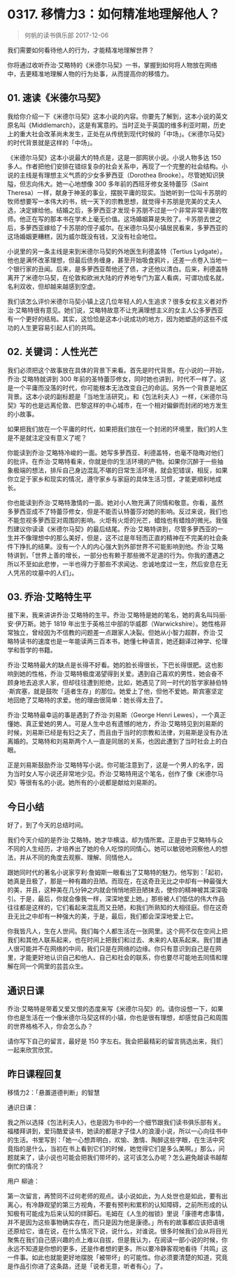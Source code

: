# 0317. 移情力3：如何精准地理解他人？
> 何帆的读书俱乐部
2017-12-06

我们需要如何看待他人的行为，才能精准地理解世界？

你将通过收听乔治·艾略特的《米德尔马契》一书，掌握到如何将人物放在网络中，去更精准地理解人物的行为处事，从而提高你的移情力。

## 01. 速读《米德尔马契》

我给你介绍一下《米德尔马契》这本小说的内容。你要先了解到，这本小说的英文原名叫《Middlemarch》，这是有寓意的。当时正处于英国的维多利亚时期，历史上的重大社会改革尚未发生，正处在从传统到现代时候的「中场」。《米德尔马契》的时代背景就是这样的「中场」。

《米德尔马契》这本小说最大的特点是，这是一部网状小说。小说人物多达 150 多人。作者把他们安排在错综复杂的社会关系中，再现了一个完整的社会结构。小说的主线是有理想主义气质的少女多萝西亚（Dorothea Brooke）。尽管她知识狭隘，但志向伟大。她一心地想像 300 多年前的西班牙修女圣特蕾莎（Saint Theresa）一样，献身于神圣的事业，摆脱平庸的现实。当她听到一位叫卡苏朋的牧师想要写一本伟大的书，统一天下的宗教思想，就觉得卡苏朋是完美的丈夫人选，决定嫁给他。结婚之后，多萝西亚才发现卡苏朋不过是一个非常非常平庸的牧师。他正在写的那本书在学术上毫无价值。这场婚姻算是失败了。卡苏朋去世之后，多萝西亚嫁给了卡苏朋的侄子威尔。在米德尔马契小镇居民看来，多萝西亚的这场婚姻更糟糕，因为威尔既没有钱，又没有社会地位。

小说里的另一条主线是来到米德尔马契的外地医生利德盖特（Tertius Lydgate）。他也是满怀改革理想，但最后债务缠身，甚至开始吸食鸦片，还差一点卷入当地一个银行家的丑闻。后来，是多萝西亚帮他还了债，才还他以清白。后来，利德盖特离开了米德尔马契，在伦敦和欧洲大陆的疗养地专门为富人看病，可谓功成名就，名利双收，但却越来越感到空虚。

我们该怎么评价米德尔马契小镇上这几位年轻人的人生追求？很多女权主义者对乔治·艾略特很有意见。她们说，艾略特故意不让充满理想主义的女主人公多萝西亚有一个更好的结局。其实，这恰恰是这本小说成功的地方，因为她塑造的这些不成功的人生更容易引起人们的共鸣。

## 02. 关键词：人性光芒

我们必须把这个故事放在具体的背景下来看。首先是时代背景。在小说的一开始，乔治·艾略特就讲到 300 年前的圣特蕾莎修女，同时她也讲到，时代不一样了。这是一个平庸而没落的时代，你可能根本无法改变自己的命运。另外一个背景是地区背景。这本小说的副标题是「当地生活研究」。和《包法利夫人》一样，《米德尔马契》写的也是远离伦敦、巴黎这样的中心城市，在一个相对偏僻而封闭的地方发生的小故事。

如果把我们放在一个平庸的时代，如果把我们放在一个封闭的环境里，我们的人生是不是就注定没有意义了呢？

你能读到乔治·艾略特冷峻的一面。她写多萝西亚、利德盖特，也毫不隐晦对他们的批评。在乔治·艾略特看来，你就是你的生活环境的产物。如果你沉醉于一些抽象极端的想法，排斥自己身边混乱不堪的日常生活环境，就会犯错误，相反，如果你立足于家乡和现实的情况，遵守家乡与家庭的具体生活习惯，才能更顺利地成长。

你也能读到乔治·艾略特激情的一面。她对小人物充满了同情和敬意。你看，虽然多萝西亚成不了特蕾莎修女，但是不能否认特蕾莎对她的影响。反过来说，我们也不能忽视多萝西亚对周围的影响。火炬有火炬的光芒，蜡烛也有蜡烛的微光。我强烈建议你读读《米德尔马契》的最后结尾。乔治·艾略特讲到，尽管多萝西亚的一生并不像理想中的那么美好，但是，这不过是年轻而正直的精神在不完美的社会条件下挣扎的结果。没有一个人的内心强大到外部世界不可能影响到他。乔治·艾略特讲到，「世界上善的增长，一部分也有赖于那些微不足道的行为。你我的遭遇之所以不至如此悲惨，一半也得力于那些不求闻达、忠诚地度过一生，然后安息在无人凭吊的坟墓中的人们」。

## 03. 乔治·艾略特生平

接下来，我来讲讲乔治·艾略特的生平。乔治·艾略特是她的笔名，她的真名叫玛丽·安·伊万斯。她于 1819 年出生于英格兰中部的华威郡（Warwickshire）。她性格非常独立，曾经因为不信教的问题差一点跟家人决裂。但她从小智力超群，乔治·艾略特读书的速度也是一年能读两三百本书，她懂七种语言，她还翻译过神学、伦理学和哲学的书籍。

乔治·艾略特最大的缺点是长得不好看。她的脸长得很长，下巴长得很肥。这也影响到她的性格，乔治·艾略特极度渴望得到关爱。遇到自己喜欢的男性，她会奋不顾身地去追求人家，但却往往遭到拒绝，比如，她遇见了同一时代的哲学家赫伯特·斯宾塞，就是鼓吹「适者生存」的那位。她爱上了他，但他不爱她。斯宾塞坚定地回绝了艾略特的求爱。他的理由很简单：她长得太丑了。

乔治·艾略特最幸运的事是遇到了乔治·刘易斯（George Henri Lewes），一个真正懂她、真正爱她的男人。可是人生中总有遗憾的地方，乔治·艾略特见到刘易斯的时候，刘易斯已经是有妇之夫了，而且由于当时的宗教和法律，刘易斯是没有办法离婚的。艾略特和刘易斯两个人一直是同居的关系，也因此遭到了当时社会上的白眼。

正是刘易斯鼓励乔治·艾略特写小说。你可能注意到了，这是一个男人的名字，因为当时女人写小说还非常地少见。乔治·艾略特用这个笔名，创作了像《米德尔马契》等很有名的小说。她所有的小说都是献给刘易斯的。

## 今日小结

好了，到了今天的总结时间。

我们今天介绍的是乔治·艾略特。她才华横溢，却为情所累。正是由于艾略特与众不同的人生经历，才培养出了她的令人吃惊的同情心。她可以敏锐地洞察他人的想法，并从不同的角度去观察、理解、同情他人。

跟她同时代的著名小说家亨利·詹姆斯一眼看出了艾略特的魅力。他写到：「起初，她真是丑极了，那是一种有趣的丑陋。而现在，在这奇丑无比之中却有一种最强大的美，并且，这种美在几分钟之内就会悄悄地把丑陋抹去，使你的精神被其深深吸引。于是，最后，你就会像我一样，深深地爱上她。」那些被人们低估的伟大作品往往都是这样的，它们看起来混乱而又丑陋，和我们所熟知的大相径庭。但在这奇丑无比之中却有一种强大的美，于是，最后，我们都会深深地爱上它。

你我皆凡人，生在人世间。我们每个人都生活在一张网里。这个网不仅在空间上把我们和其他人联系起来，也在时间上把我们和过去、未来的人联系起来。我们普通人很可能并不在网络的中间，我们只是在网络的边缘。你只有意识到自己是在网里，才能更好地认识自己和他人、自己和社会的联系，你也要尽可能地去同情和理解在同一个网里的芸芸众生。  

## 通识日课

乔治·艾略特是带着又爱又恨的态度来写《米德尔马契》的。请你设想一下，如果你也是生活在一个像米德尔马契这样的小镇，你也是很有理想，却感觉自己和周围的世界格格不入，你会怎么办？

请你写下自己的留言，最好是 150 字左右。我会把最精彩的留言挑选出来，我们一起来欣赏欣赏。

## 昨日课程回复

移情力2：「悬置道德判断」的智慧

通识日课：

我之所以选择《包法利夫人》，也是因为书中的一个细节跟我们读书俱乐部有关。福楼拜讲到，爱玛酷爱读书，她读的都是才子佳人的浪漫小说，所以一心向往书中的生活。书里写到：「她一心想弄明白，欢愉、激情、陶醉这些字眼，在生活中究竟指的是什么，当初在书上看到它们的时候，她觉得它们是多么美啊。」那么，问题就来了，读小说也可能会把我们带坏的，这可该怎么办呢？怎么避免越读书越帮倒忙的情况？

用户 柳迪：

第一次留言，再赞同不过何老师的观点。读小说如此，为人处世也是如此，要有出离心，有冷静观望的第三方视角，不要有预判和累积的认知障碍，之前所形成的认知极有可能成为后来认知的绊脚石。毛姆在《人生的枷锁》里说「康德考虑事情，并不是因为这些事物确实存在，而只是因为他是康德。」所有的故事都应该把语境还原给它，谁在说，在什么情况下说，说什么，对谁说。很多时候我们会从将目光聚焦在我们自己感兴趣的点上难以自拔，但是我认为，在阅读一部小说的时候，你永远不知道是你想的更多，还是作者想的更多。所以要冷静客观地看待「共鸣」这一件事。如此也就能更好地摆脱「被带坏」的可能性。你必须要清楚的知道，究竟是作品引你进了这条路，还是「说者无意，听者有心」了。





